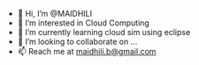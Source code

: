 - 👋 Hi, I’m @MAIDHILI
- 👀 I’m interested in Cloud Computing
- 🌱 I’m currently learning cloud sim using eclipse
- 💞️ I’m looking to collaborate on ...
- 📫 Reach me at maidhili.b@gmail.com

<!---
MAIDHILI/MAIDHILI is a ✨ special ✨ repository because its `README.md` (this file) appears on your GitHub profile.
You can click the Preview link to take a look at your changes.
--->

